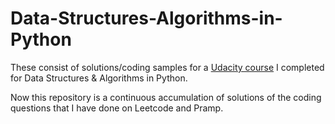 # Data-Structures-Algorithms-in-Python
These consist of solutions/coding samples for a [Udacity course](https://www.udacity.com/course/data-structures-and-algorithms-in-python--ud513) I completed for Data Structures &amp; Algorithms in Python. 

Now this repository is a continuous accumulation of solutions of the coding questions that I have done on Leetcode and Pramp. 
